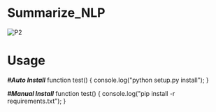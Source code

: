 # Summarize_NLP
![P2](https://github.com/adithyanraj03/Summarize/assets/39313793/065c3eff-e80f-4eea-979a-429dd2cf943d)

# Usage
<b><i>#Auto Install</i></b>
function test() {
  console.log("python setup.py install");
}

<b><i>#Manual Install</i></b>
function test() {
  console.log("pip install -r requirements.txt");
}

